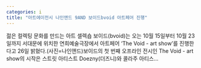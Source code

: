 ```yaml
---
categories: i
title: "아트에이전시 나인앤드 9AND 보이드bvoid 아트페어 진행"
---
```

 젊은 컬렉팅 문화를 만드는 아트 셀렉숍 보이드(bvoid)는 오는 10월 15일부터 10월 23일까지 서대문에 위치한 연희예술극장에서 아트페어 ‘The Void - art show’를 진행한다고 26일 밝혔다.(사진=나인앤드)보이드의 첫 번째 오프라인 전시인 The Void - art show의 시작은 스트릿 아티스트 Doezny(더즈니)와 콜라주 아티스...